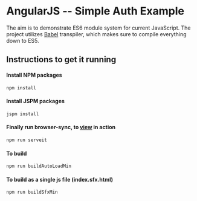 # AngularJS -- Simple Auth Example

The aim is to demonstrate ES6 module system for current JavaScript.
The project utilizes [Babel](http://babeljs.io/) transpiler, which makes sure to compile everything down to ES5.

## Instructions to get it running

#### Install NPM packages

`npm install`

#### Install JSPM packages

`jspm install`

#### Finally run browser-sync, to [view](http://localhost:3000) in action

`npm run serveit`

#### To build

`npm run buildAutoLoadMin`

#### To build as a single js file (index.sfx.html)

`npm run buildSfxMin`

